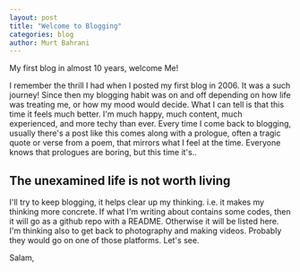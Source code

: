 ```yaml
---
layout: post
title: "Welcome to Blogging"
categories: blog
author: Murt Bahrani
---
```

My first blog in almost 10 years, welcome Me!

I remember the thrill I had when I posted my first blog in 2006. It was a such journey! Since then my blogging habit was on and off depending on how life was treating me, or how my mood would decide. What I can tell is that this time it feels much better. I'm much happy, much content, much experienced, and more techy than ever. Every time I come back to blogging, usually there's a post like this comes along with a prologue, often a tragic quote or verse from a poem, that mirrors what I feel at the time. Everyone knows that prologues are boring, but this time it's..

## The unexamined life is not worth living

I'll try to keep blogging, it helps clear up my thinking. i.e. it makes my thinking more concrete. If what I'm writing about contains some codes, then it will go as a github repo with a README. Otherwise it will be listed here. I'm thinking also to get back to photography and making videos. Probably they would go on one of those platforms. Let's see. 

Salam,
 
